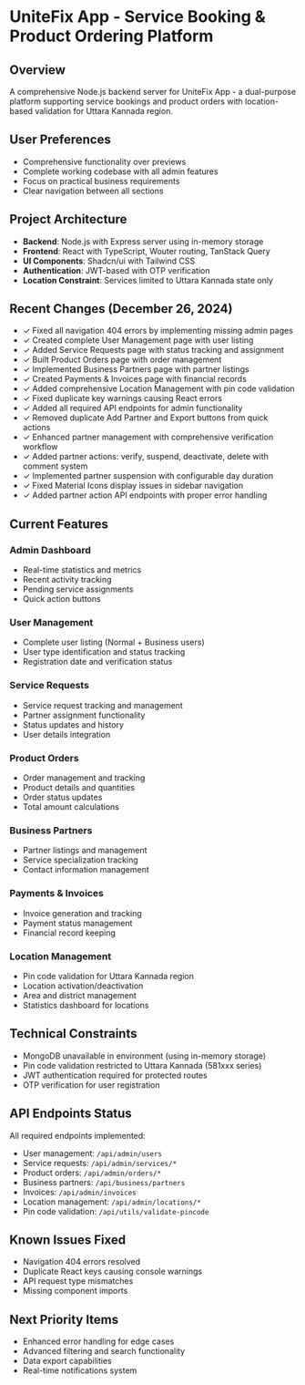 # UniteFix App - Service Booking & Product Ordering Platform

## Overview
A comprehensive Node.js backend server for UniteFix App - a dual-purpose platform supporting service bookings and product orders with location-based validation for Uttara Kannada region.

## User Preferences
- Comprehensive functionality over previews
- Complete working codebase with all admin features
- Focus on practical business requirements
- Clear navigation between all sections

## Project Architecture
- **Backend**: Node.js with Express server using in-memory storage
- **Frontend**: React with TypeScript, Wouter routing, TanStack Query
- **UI Components**: Shadcn/ui with Tailwind CSS
- **Authentication**: JWT-based with OTP verification
- **Location Constraint**: Services limited to Uttara Kannada state only

## Recent Changes (December 26, 2024)
- ✓ Fixed all navigation 404 errors by implementing missing admin pages
- ✓ Created complete User Management page with user listing
- ✓ Added Service Requests page with status tracking and assignment
- ✓ Built Product Orders page with order management
- ✓ Implemented Business Partners page with partner listings
- ✓ Created Payments & Invoices page with financial records
- ✓ Added comprehensive Location Management with pin code validation
- ✓ Fixed duplicate key warnings causing React errors
- ✓ Added all required API endpoints for admin functionality
- ✓ Removed duplicate Add Partner and Export buttons from quick actions
- ✓ Enhanced partner management with comprehensive verification workflow
- ✓ Added partner actions: verify, suspend, deactivate, delete with comment system
- ✓ Implemented partner suspension with configurable day duration
- ✓ Fixed Material Icons display issues in sidebar navigation
- ✓ Added partner action API endpoints with proper error handling

## Current Features
### Admin Dashboard
- Real-time statistics and metrics
- Recent activity tracking
- Pending service assignments
- Quick action buttons

### User Management
- Complete user listing (Normal + Business users)
- User type identification and status tracking
- Registration date and verification status

### Service Requests
- Service request tracking and management
- Partner assignment functionality
- Status updates and history
- User details integration

### Product Orders
- Order management and tracking
- Product details and quantities
- Order status updates
- Total amount calculations

### Business Partners
- Partner listings and management
- Service specialization tracking
- Contact information management

### Payments & Invoices
- Invoice generation and tracking
- Payment status management
- Financial record keeping

### Location Management
- Pin code validation for Uttara Kannada region
- Location activation/deactivation
- Area and district management
- Statistics dashboard for locations

## Technical Constraints
- MongoDB unavailable in environment (using in-memory storage)
- Pin code validation restricted to Uttara Kannada (581xxx series)
- JWT authentication required for protected routes
- OTP verification for user registration

## API Endpoints Status
All required endpoints implemented:
- User management: `/api/admin/users`
- Service requests: `/api/admin/services/*`
- Product orders: `/api/admin/orders/*`
- Business partners: `/api/business/partners`
- Invoices: `/api/admin/invoices`
- Location management: `/api/admin/locations/*`
- Pin code validation: `/api/utils/validate-pincode`

## Known Issues Fixed
- Navigation 404 errors resolved
- Duplicate React keys causing console warnings
- API request type mismatches
- Missing component imports

## Next Priority Items
- Enhanced error handling for edge cases
- Advanced filtering and search functionality
- Data export capabilities
- Real-time notifications system